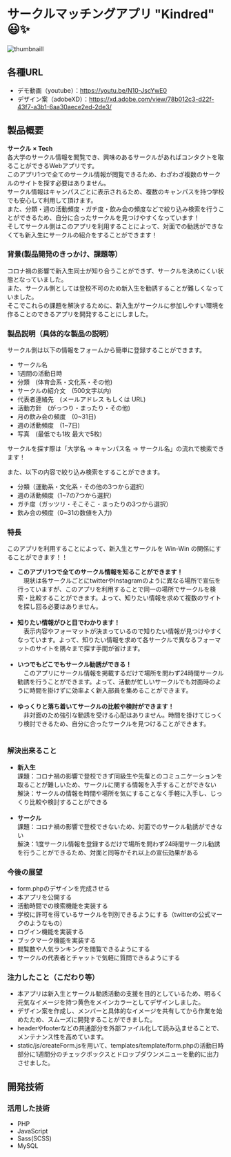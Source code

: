 # サークルマッチングアプリ "Kindred" &#x1f603;&#x2728;
<!-- [![IMAGE ALT TEXT HERE](https://jphacks.com/wp-content/uploads/2020/09/JPHACKS2020_ogp.jpg)](https://www.youtube.com/watch?v=G5rULR53uMk) -->
![thumbnaill](https://user-images.githubusercontent.com/66319933/98448668-0abb4c00-2171-11eb-9bd2-3d3063e91d87.png)

## 各種URL
- デモ動画（youtube）：https://youtu.be/N10-JscYwE0
- デザイン案（adobeXD）：https://xd.adobe.com/view/78b012c3-d22f-43f7-a3b1-6aa30aece2ed-2de3/

## 製品概要
**サークル × Tech**<br>
各大学のサークル情報を閲覧でき、興味のあるサークルがあればコンタクトを取ることができるWebアプリです。<br>
このアプリ1つで全てのサークル情報が閲覧できるため、わざわざ複数のサークルのサイトを探す必要はありません。<br>
サークル情報はキャンパスごとに表示されるため、複数のキャンパスを持つ学校でも安心して利用して頂けます。<br>
また、分類・週の活動頻度・ガチ度・飲み会の頻度などで絞り込み検索を行うことができるため、自分に合ったサークルを見つけやすくなっています！<br>
そしてサークル側はこのアプリを利用することによって、対面での勧誘ができなくても新入生にサークルの紹介をすることができます！

### 背景(製品開発のきっかけ、課題等）
コロナ禍の影響で新入生同士が知り合うことができず、サークルを決めにくい状態となっていました。<br>
また、サークル側としては登校不可のため新入生を勧誘することが難しくなっていました。<br>
そこでこれらの課題を解決するために、新入生がサークルに参加しやすい環境を作ることのできるアプリを開発することにしました。<br>

### 製品説明（具体的な製品の説明）
サークル側は以下の情報をフォームから簡単に登録することができます。
- サークル名
- 1週間の活動日時
- 分類　(体育会系・文化系・その他)
- サークルの紹介文　(500文字以内)
- 代表者連絡先　(メールアドレス もしくは URL)
- 活動方針　(がっつり・まったり・その他)
- 月の飲み会の頻度　(0~31日)
- 週の活動頻度　(1~7日)
- 写真　(最低でも1枚 最大で5枚)

サークルを探す際は「大学名 → キャンパス名 → サークル名」の流れで検索できます！

また、以下の内容で絞り込み検索をすることができます。
- 分類（運動系・文化系・その他の3つから選択）
- 週の活動頻度（1~7の7つから選択）
- ガチ度（ガッツリ・そこそこ・まったりの3つから選択）
- 飲み会の頻度（0~31の数値を入力)

### 特長
このアプリを利用することによって、新入生とサークルを Win-Win の関係にすることができます！！

- **このアプリ1つで全てのサークル情報を知ることができます！**<br>
　現状は各サークルごとにtwitterやInstagramのように異なる場所で宣伝を行っていますが、このアプリを利用することで同一の場所でサークルを検索・比較することができます。よって、知りたい情報を求めて複数のサイトを探し回る必要はありません。<br><br>
- **知りたい情報がひと目でわかります！**<br>
　表示内容やフォーマットが決まっているので知りたい情報が見つけやすくなっています。よって、知りたい情報を求めて各サークルで異なるフォーマットのサイトを隅々まで探す手間が省けます。<br><br>
- **いつでもどこでもサークル勧誘ができる！**<br>
　このアプリにサークル情報を掲載するだけで場所を問わず24時間サークル勧誘を行うことができます。よって、活動が忙しいサークルでも対面時のように時間を掛けずに効率よく新入部員を集めることができます。<br><br>
- **ゆっくりと落ち着いてサークルの比較や検討ができます！**<br>
　非対面のため強引な勧誘を受ける心配はありません。時間を掛けてじっくり検討できるため、自分に合ったサークルを見つけることができます。<br><br>

### 解決出来ること
- **新入生**<br>
課題：コロナ禍の影響で登校できず同級生や先輩とのコミュニケーションを取ることが難しいため、サークルに関する情報を入手することができない<br>
解決：サークルの情報を時間や場所を気にすることなく手軽に入手し、じっくり比較や検討することができる<br><br>
- **サークル**<br>
課題：コロナ禍の影響で登校できないため、対面でのサークル勧誘ができない<br>
解決：1度サークル情報を登録するだけで場所を問わず24時間サークル勧誘を行うことができるため、対面と同等かそれ以上の宣伝効果がある<br>

### 今後の展望
- form.phpのデザインを完成させる
- 本アプリを公開する
- 活動時間での検索機能を実装する
- 学校に許可を得ているサークルを判別できるようにする（twitterの公式マークのようなもの）
- ログイン機能を実装する
- ブックマーク機能を実装する
- 閲覧数や人気ランキングを閲覧できるようにする
- サークルの代表者とチャットで気軽に質問できるようにする

### 注力したこと（こだわり等）
- 本アプリは新入生とサークル勧誘活動の支援を目的としているため、明るく元気なイメージを持つ黄色をメインカラーとしてデザインしました。
- デザイン案を作成し、メンバーと具体的なイメージを共有してから作業を始めたため、スムーズに開発することができました。
- headerやfooterなどの共通部分を外部ファイル化して読み込ませることで、メンテナンス性を高めています。
- static/js/createForm.jsを用いて、templates/template/form.phpの活動日時部分に1週間分のチェックボックスとドロップダウンメニューを動的に出力させました。

## 開発技術
### 活用した技術
- PHP
- JavaScript
- Sass(SCSS)
- MySQL

<!--
### 独自技術
#### ハッカソンで開発した独自機能・技術
* 独自で開発したものの内容をこちらに記載してください
* 特に力を入れた部分をファイルリンク、またはcommit_idを記載してください。
-->
<!--
#### 製品に取り入れた研究内容（データ・ソフトウェアなど）（※アカデミック部門の場合のみ提出必須）
* 
* 
-->
